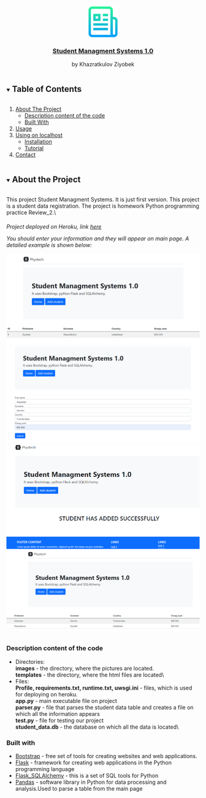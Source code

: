 <!-- PROJECT LOGO -->
<br />
<p align="center">
  <a href="#">
    <img src="images/logo.png" alt="Logo" width="80" height="80">
  </a>

  <a href="https://phystech-server.herokuapp.com/home">
    <h3 align="center">Student Managment Systems 1.0</h3>
  </a>
  <p align="center">
    by Khazratkulov Ziyobek
    <br />
    
  </p>
</p>

<!-- TABLE OF CONTENTS -->
<details open="open">
  <summary><h2 style="display: inline-block">Table of Contents</h2></summary>
  <ol>
    <li>
      <a href="#about-the-project">About The Project</a>
      <ul>
        <li><a href="#description">Description content of the code</a></li>
        <li><a href="#built-with">Built With</a></li>
      </ul>
    </li>
    <li><a href="#usage">Usage</a></li>
    <li>
      <a href="#getting-started">Using on localhost</a>
      <ul>
        <li><a href="#prerequisites">Installation</a></li>
        <li><a href="#installation">Tutorial</a></li>
      </ul>
    </li>
    <li><a href="#contact">Contact</a></li>
  </ol>
</details>


<details open="open">
<!-- ABOUT THE PROJECT -->

<summary><h2 style="display: inline-block">About the Project</h2></summary>


This project Student Managment Systems. It is just first version. This project is a student data registration. The project is homework Python programming practice Review_2.\
<h6>Project deployed on Heroku, link <a href="https://phystech-server.herokuapp.com/home">here</a>

You should enter your information and they will appear on main page. A detailed example is shown below:

![picture](images/Screenshot.png)
![picture](images/Screenshot1.png)
![picture](images/Screenshot2.png)
![picture](images/Screenshot3.png)


### Description content of the code
* Directories:\
    <b>images</b> - the directory, where the pictures are located.\
    <b>templates</b> - the directory, where the html files are located\
* Files:\
    <b>Profile, requirements.txt, runtime.txt, uwsgi.ini</b> - files, which is used for deploying on heroku.\
    <b>app.py</b> - main executable file on project\
    <b>parser.py</b> - file that parses the student data table and creates a file on which all the information appears\
    <b>test.py</b> - file for testing our project\
    <b>student_data.db</b> - the database on which all the data is located\


### Built with
* [Bootstrap](https://getbootstrap.com) - free set of tools for creating websites and web applications.
* [Flask](https://palletsprojects.com/p/flask/) - framework for creating web applications in the Python programming language
* [Flask_SQLAlchemy](https://flask-sqlalchemy.palletsprojects.com/en/2.x/) - this is a set of SQL tools for Python
* [Pandas](https://pandas.pydata.org/docs/) - software library in Python for data processing and analysis.Used to parse a table from the main page

</details>